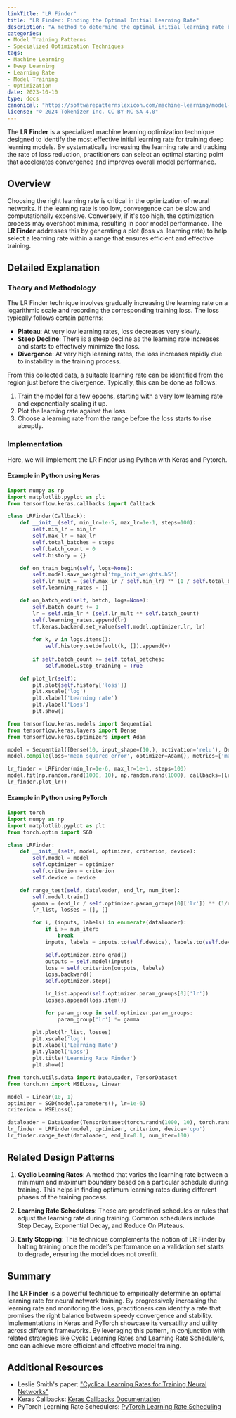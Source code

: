 ```yaml
---
linkTitle: "LR Finder"
title: "LR Finder: Finding the Optimal Initial Learning Rate"
description: "A method to determine the optimal initial learning rate by observing how the loss decreases during training."
categories:
- Model Training Patterns
- Specialized Optimization Techniques
tags:
- Machine Learning
- Deep Learning
- Learning Rate
- Model Training
- Optimization
date: 2023-10-10
type: docs
canonical: "https://softwarepatternslexicon.com/machine-learning/model-training-patterns/specialized-optimization-techniques/lr-finder"
license: "© 2024 Tokenizer Inc. CC BY-NC-SA 4.0"
---
```



The **LR Finder** is a specialized machine learning optimization technique designed to identify the most effective initial learning rate for training deep learning models. By systematically increasing the learning rate and tracking the rate of loss reduction, practitioners can select an optimal starting point that accelerates convergence and improves overall model performance.

## Overview

Choosing the right learning rate is critical in the optimization of neural networks. If the learning rate is too low, convergence can be slow and computationally expensive. Conversely, if it's too high, the optimization process may overshoot minima, resulting in poor model performance. The **LR Finder** addresses this by generating a plot (loss vs. learning rate) to help select a learning rate within a range that ensures efficient and effective training.

## Detailed Explanation

### Theory and Methodology

The LR Finder technique involves gradually increasing the learning rate on a logarithmic scale and recording the corresponding training loss. The loss typically follows certain patterns:
- **Plateau**: At very low learning rates, loss decreases very slowly.
- **Steep Decline**: There is a steep decline as the learning rate increases and starts to effectively minimize the loss.
- **Divergence**: At very high learning rates, the loss increases rapidly due to instability in the training process.

From this collected data, a suitable learning rate can be identified from the region just before the divergence. Typically, this can be done as follows:
1. Train the model for a few epochs, starting with a very low learning rate and exponentially scaling it up.
2. Plot the learning rate against the loss.
3. Choose a learning rate from the range before the loss starts to rise abruptly.

### Implementation

Here, we will implement the LR Finder using Python with Keras and Pytorch.

#### Example in Python using Keras
```python
import numpy as np
import matplotlib.pyplot as plt
from tensorflow.keras.callbacks import Callback

class LRFinder(Callback):
    def __init__(self, min_lr=1e-5, max_lr=1e-1, steps=100):
        self.min_lr = min_lr
        self.max_lr = max_lr
        self.total_batches = steps
        self.batch_count = 0
        self.history = {}

    def on_train_begin(self, logs=None):
        self.model.save_weights('tmp_init_weights.h5')
        self.lr_mult = (self.max_lr / self.min_lr) ** (1 / self.total_batches)
        self.learning_rates = []

    def on_batch_end(self, batch, logs=None):
        self.batch_count += 1
        lr = self.min_lr * (self.lr_mult ** self.batch_count)
        self.learning_rates.append(lr)
        tf.keras.backend.set_value(self.model.optimizer.lr, lr)
        
        for k, v in logs.items():
            self.history.setdefault(k, []).append(v)
        
        if self.batch_count >= self.total_batches:
            self.model.stop_training = True

    def plot_lr(self):
        plt.plot(self.history['loss'])
        plt.xscale('log')
        plt.xlabel('Learning rate')
        plt.ylabel('Loss')
        plt.show()

from tensorflow.keras.models import Sequential
from tensorflow.keras.layers import Dense
from tensorflow.keras.optimizers import Adam

model = Sequential([Dense(10, input_shape=(10,), activation='relu'), Dense(1)])
model.compile(loss='mean_squared_error', optimizer=Adam(), metrics=['mae'])

lr_finder = LRFinder(min_lr=1e-6, max_lr=1e-1, steps=100)
model.fit(np.random.rand(1000, 10), np.random.rand(1000), callbacks=[lr_finder], epochs=1)
lr_finder.plot_lr()
```

#### Example in Python using PyTorch
```python
import torch
import numpy as np
import matplotlib.pyplot as plt
from torch.optim import SGD

class LRFinder:
    def __init__(self, model, optimizer, criterion, device):
        self.model = model
        self.optimizer = optimizer
        self.criterion = criterion
        self.device = device

    def range_test(self, dataloader, end_lr, num_iter):
        self.model.train()
        gamma = (end_lr / self.optimizer.param_groups[0]['lr']) ** (1/num_iter)
        lr_list, losses = [], []

        for i, (inputs, labels) in enumerate(dataloader):
            if i >= num_iter:
                break
            inputs, labels = inputs.to(self.device), labels.to(self.device)

            self.optimizer.zero_grad()
            outputs = self.model(inputs)
            loss = self.criterion(outputs, labels)
            loss.backward()
            self.optimizer.step()

            lr_list.append(self.optimizer.param_groups[0]['lr'])
            losses.append(loss.item())

            for param_group in self.optimizer.param_groups:
                param_group['lr'] *= gamma

        plt.plot(lr_list, losses)
        plt.xscale('log')
        plt.xlabel('Learning Rate')
        plt.ylabel('Loss')
        plt.title('Learning Rate Finder')
        plt.show()

from torch.utils.data import DataLoader, TensorDataset
from torch.nn import MSELoss, Linear

model = Linear(10, 1)
optimizer = SGD(model.parameters(), lr=1e-6)
criterion = MSELoss()

dataloader = DataLoader(TensorDataset(torch.randn(1000, 10), torch.randn(1000, 1)), batch_size=32)
lr_finder = LRFinder(model, optimizer, criterion, device='cpu')
lr_finder.range_test(dataloader, end_lr=0.1, num_iter=100)
```

## Related Design Patterns

1. **Cyclic Learning Rates**: A method that varies the learning rate between a minimum and maximum boundary based on a particular schedule during training. This helps in finding optimum learning rates during different phases of the training process.

2. **Learning Rate Schedulers**: These are predefined schedules or rules that adjust the learning rate during training. Common schedulers include Step Decay, Exponential Decay, and Reduce On Plateaus.

3. **Early Stopping**: This technique complements the notion of LR Finder by halting training once the model’s performance on a validation set starts to degrade, ensuring the model does not overfit.

## Summary

The **LR Finder** is a powerful technique to empirically determine an optimal learning rate for neural network training. By progressively increasing the learning rate and monitoring the loss, practitioners can identify a rate that promises the right balance between speedy convergence and stability. Implementations in Keras and PyTorch showcase its versatility and utility across different frameworks. By leveraging this pattern, in conjunction with related strategies like Cyclic Learning Rates and Learning Rate Schedulers, one can achieve more efficient and effective model training.

## Additional Resources

- Leslie Smith's paper: ["Cyclical Learning Rates for Training Neural Networks"](https://arxiv.org/abs/1506.01186)
- Keras Callbacks: [Keras Callbacks Documentation](https://www.tensorflow.org/api_docs/python/tf/keras/callbacks/Callback)
- PyTorch Learning Rate Schedulers: [PyTorch Learning Rate Scheduling](https://pytorch.org/docs/stable/optim.html#how-to-adjust-learning-rate)


